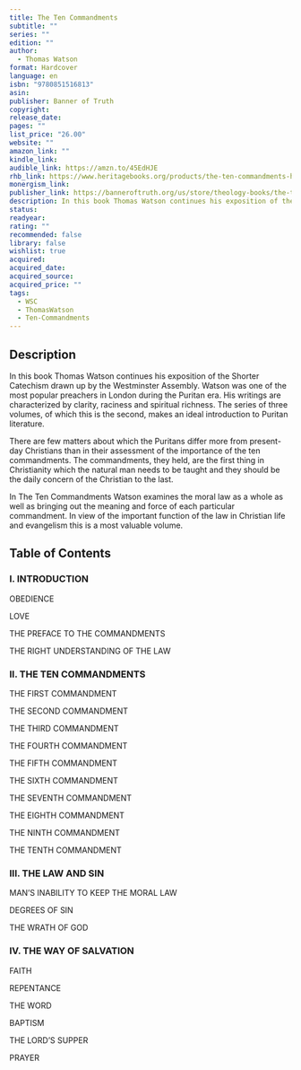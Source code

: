 ```yaml
---
title: The Ten Commandments
subtitle: ""
series: ""
edition: ""
author:
  - Thomas Watson
format: Hardcover
language: en
isbn: "9780851516813"
asin: 
publisher: Banner of Truth
copyright: 
release_date: 
pages: ""
list_price: "26.00"
website: ""
amazon_link: ""
kindle_link: 
audible_link: https://amzn.to/45EdHJE
rhb_link: https://www.heritagebooks.org/products/the-ten-commandments-hardcover-watson.html
monergism_link: 
publisher_link: https://banneroftruth.org/us/store/theology-books/the-ten-commandments/
description: In this book Thomas Watson continues his exposition of the Shorter Catechism drawn up by the Westminster Assembly. Watson was one of the most popular preachers in London during the Puritan era. His writings are characterized by clarity, raciness and spiritual richness. The series of three volumes, of which this is the second, makes an ideal introduction to Puritan literature.
status: 
readyear: 
rating: ""
recommended: false
library: false
wishlist: true
acquired: 
acquired_date: 
acquired_source: 
acquired_price: ""
tags:
  - WSC
  - ThomasWatson
  - Ten-Commandments
---
```

## Description

In this book Thomas Watson continues his exposition of the Shorter Catechism drawn up by the Westminster Assembly. Watson was one of the most popular preachers in London during the Puritan era. His writings are characterized by clarity, raciness and spiritual richness. The series of three volumes, of which this is the second, makes an ideal introduction to Puritan literature.

There are few matters about which the Puritans differ more from present-day Christians than in their assessment of the importance of the ten commandments. The commandments, they held, are the first thing in Christianity which the natural man needs to be taught and they should be the daily concern of the Christian to the last.

In The Ten Commandments Watson examines the moral law as a whole as well as bringing out the meaning and force of each particular commandment. In view of the important function of the law in Christian life and evangelism this is a most valuable volume.

## Table of Contents

### I. INTRODUCTION

OBEDIENCE

LOVE

THE PREFACE TO THE COMMANDMENTS

THE RIGHT UNDERSTANDING OF THE LAW

### II. THE TEN COMMANDMENTS

THE FIRST COMMANDMENT

THE SECOND COMMANDMENT

THE THIRD COMMANDMENT

THE FOURTH COMMANDMENT

THE FIFTH COMMANDMENT

THE SIXTH COMMANDMENT

THE SEVENTH COMMANDMENT

THE EIGHTH COMMANDMENT

THE NINTH COMMANDMENT

THE TENTH COMMANDMENT

### III. THE LAW AND SIN

MAN’S INABILITY TO KEEP THE MORAL LAW

DEGREES OF SIN

THE WRATH OF GOD

### IV. THE WAY OF SALVATION

FAITH

REPENTANCE

THE WORD

BAPTISM

THE LORD’S SUPPER

PRAYER